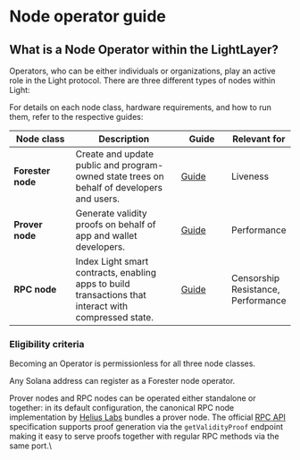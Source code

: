 # Node operator guide

## What is a Node Operator within the LightLayer?[​](https://docs.eigenlayer.xyz/eigenlayer/operator-guides/operator-introduction#what-is-a-node-operator-within-eigenlayer) <a href="#what-is-a-node-operator-within-eigenlayer" id="what-is-a-node-operator-within-eigenlayer"></a>

Operators, who can be either individuals or organizations, play an active role in the Light protocol. There are three different types of nodes within Light:

For details on each node class, hardware requirements, and how to run them, refer to the respective guides:

<table><thead><tr><th width="152">Node class</th><th width="325">Description</th><th width="129">Guide</th><th>Relevant for</th></tr></thead><tbody><tr><td><strong>Forester node</strong></td><td>Create and update public and program-owned state trees on behalf of developers and users.</td><td><a href="run-a-node/forester-nodes.md">Guide</a></td><td>Liveness</td></tr><tr><td><strong>Prover node</strong></td><td>Generate validity proofs on behalf of app and wallet developers.</td><td><a href="run-a-node/prover-nodes.md">Guide</a></td><td>Performance</td></tr><tr><td><strong>RPC node</strong></td><td>Index Light smart contracts, enabling apps to build transactions that interact with compressed state.</td><td><a href="run-a-node/rpc-nodes.md">Guide</a></td><td>Censorship Resistance, Performance</td></tr></tbody></table>



### Eligibility criteria&#x20;

Becoming an Operator is permissionless for all three node classes.

Any Solana address can register as a Forester node operator.&#x20;

Prover nodes and RPC nodes can be operated either standalone or together: in its default configuration, the canonical RPC node implementation by [Helius Labs](https://github.com/helius-labs/photon) bundles a prover node. The official [RPC API ](../developers/json-rpc-methods.md)specification supports proof generation via the `getValidityProof` endpoint making it easy to serve proofs together with regular RPC methods via the same port.\






